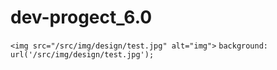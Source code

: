 # dev-progect_6.0

 `<img src="/src/img/design/test.jpg" alt="img">`
 `background: url('/src/img/design/test.jpg');`